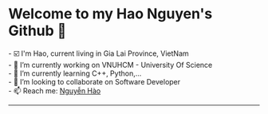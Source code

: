 <h1>Welcome to my Hao Nguyen's Github 👋</h1>
  - ☑️ I'm Hao, current living in Gia Lai Province, VietNam <br/>
  - 🔭 I’m currently working on VNUHCM - University Of Science <br/>
  - 🌱 I’m currently learning C++, Python,... <br/>
  - 👯 I’m looking to collaborate on Software Developer <br/>
  - 📫 Reach me: <a href="https://www.facebook.com/ngvanhao.22">Nguyễn Hào</a><br/>
 <hr />
 
 
<!--
**NguyenHao-us/NguyenHao-us** is a ✨ _special_ ✨ repository because its `README.md` (this file) appears on your GitHub profile.

Here are some ideas to get you started:

- 🔭 I’m currently working on ...
- 🌱 I’m currently learning ...
- 👯 I’m looking to collaborate on ...
- 🤔 I’m looking for help with ...
- 💬 Ask me about ...
- 📫 How to reach me: ...
- 😄 Pronouns: ...
- ⚡ Fun fact: ...
-->
